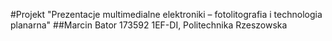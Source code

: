#Projekt "Prezentacje multimedialne elektroniki – fotolitografia i technologia planarna"
##Marcin Bator 173592 1EF-DI, Politechnika Rzeszowska
